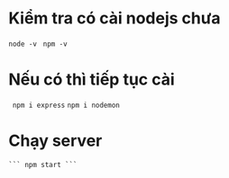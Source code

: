 # Kiểm tra có cài nodejs chưa
   ``` node -v ```
  ```  npm -v ```
# Nếu có thì tiếp tục cài
  ```  npm i express ```
    ``` npm i nodemon ```
# Chạy server
    ``` npm start ```
